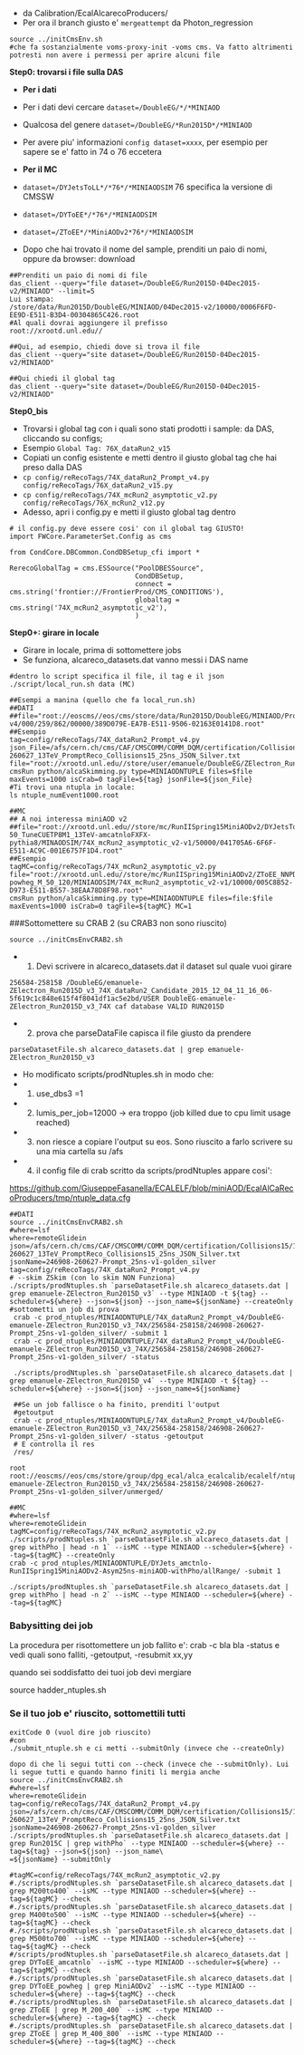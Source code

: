 * da Calibration/EcalAlcarecoProducers/
* Per ora il branch giusto e' `mergeattempt` da Photon_regression

```
source ../initCmsEnv.sh
#che fa sostanzialmente voms-proxy-init -voms cms. Va fatto altrimenti potresti non avere i permessi per aprire alcuni file
```

**Step0: trovarsi i file sulla DAS**
* **Per i dati**
* Per i dati devi cercare `dataset=/DoubleEG/*/*MINIAOD` 
* Qualcosa del genere `dataset=/DoubleEG/*Run2015D*/*MINIAOD`
* Per avere piu' informazioni `config dataset=xxxx`, per esempio per sapere se e' fatto in 74 o 76 eccetera
* **Per il MC**
* `dataset=/DYJetsToLL*/*76*/*MINIAODSIM` 76 specifica la versione di CMSSW
* `dataset=/DYToEE*/*76*/*MINIAODSIM`
* `dataset=/ZToEE*/*MiniAODv2*76*/*MINIAODSIM`

* Dopo che hai trovato il nome del sample, prenditi un paio di nomi, oppure da browser: download
```
##Prenditi un paio di nomi di file
das_client --query="file dataset=/DoubleEG/Run2015D-04Dec2015-v2/MINIAOD" --limit=5
Lui stampa:
/store/data/Run2015D/DoubleEG/MINIAOD/04Dec2015-v2/10000/0006F6FD-EE9D-E511-B3D4-00304865C426.root
#Al quali dovrai aggiungere il prefisso
root://xrootd.unl.edu//

##Qui, ad esempio, chiedi dove si trova il file
das_client --query="site dataset=/DoubleEG/Run2015D-04Dec2015-v2/MINIAOD"

##Qui chiedi il global tag
das_client --query="site dataset=/DoubleEG/Run2015D-04Dec2015-v2/MINIAOD"
```
**Step0_bis**
* Trovarsi i global tag con i quali sono stati prodotti i sample: da DAS, cliccando su configs; 
* Esempio `Global Tag: 76X_dataRun2_v15`
* Copiati un config esistente e metti dentro il giusto global tag che hai preso dalla DAS
* `cp config/reRecoTags/74X_dataRun2_Prompt_v4.py config/reRecoTags/76X_dataRun2_v15.py`
* `cp config/reRecoTags/74X_mcRun2_asymptotic_v2.py config/reRecoTags/76X_mcRun2_v12.py`
* Adesso, apri i config.py e metti il giusto global tag dentro
```
# il config.py deve essere cosi' con il global tag GIUSTO!
import FWCore.ParameterSet.Config as cms

from CondCore.DBCommon.CondDBSetup_cfi import *

RerecoGlobalTag = cms.ESSource("PoolDBESSource",
                               CondDBSetup,
                               connect = cms.string('frontier://FrontierProd/CMS_CONDITIONS'),
                               globaltag = cms.string('74X_mcRun2_asymptotic_v2'),
                               )

```

**Step0+: girare in locale**
* Girare in locale, prima di sottomettere jobs
* Se funziona, alcareco_datasets.dat vanno messi i DAS name

```
#dentro lo script specifica il file, il tag e il json
./script/local_run.sh data (MC) 
```
```
##Esempi a manina (quello che fa local_run.sh)
##DATI
##file="root://eoscms//eos/cms/store/data/Run2015D/DoubleEG/MINIAOD/PromptReco-v4/000/259/862/00000/389D079E-EA7B-E511-9506-02163E0141D8.root"
##Esempio
tag=config/reRecoTags/74X_dataRun2_Prompt_v4.py
json_File=/afs/cern.ch/cms/CAF/CMSCOMM/COMM_DQM/certification/Collisions15/13TeV/Cert_246908-260627_13TeV_PromptReco_Collisions15_25ns_JSON_Silver.txt
file="root://xrootd.unl.edu//store/user/emanuele/DoubleEG/ZElectron_Run2015D_v3_74X_dataRun2_Candidate_2015_12_04_11_16_06/151204_115447/0000/reRECO_RAW2DIGI_L1Reco_RECO_PAT_1.root"
cmsRun python/alcaSkimming.py type=MINIAODNTUPLE files=$file maxEvents=1000 isCrab=0 tagFile=${tag} jsonFile=${json_File}
#Ti trovi una ntupla in locale:
ls ntuple_numEvent1000.root

##MC
## A noi interessa miniAOD v2
##file="root://xrootd.unl.edu//store/mc/RunIISpring15MiniAODv2/DYJetsToLL_M-50_TuneCUETP8M1_13TeV-amcatnloFXFX-pythia8/MINAODSIM/74X_mcRun2_asymptotic_v2-v1/50000/041705A6-6F6F-E511-AC9C-001E6757F1D4.root"
##Esempio
tagMC=config/reRecoTags/74X_mcRun2_asymptotic_v2.py
file="root://xrootd.unl.edu//store/mc/RunIISpring15MiniAODv2/ZToEE_NNPDF30_13TeV-powheg_M_50_120/MINIAODSIM/74X_mcRun2_asymptotic_v2-v1/10000/005C8B52-D973-E511-B557-38EAA78D8F98.root"
cmsRun python/alcaSkimming.py type=MINIAODNTUPLE files=file:$file maxEvents=1000 isCrab=0 tagFile=${tagMC} MC=1
```

###Sottomettere su CRAB 2 (su CRAB3 non sono riuscito)

```
source ../initCmsEnvCRAB2.sh
```
 
* 1) Devi scrivere in alcareco_datasets.dat il dataset sul quale vuoi girare
```
256584-258158 /DoubleEG/emanuele-ZElectron_Run2015D_v3_74X_dataRun2_Candidate_2015_12_04_11_16_06-5f619c1c848e615f4f8041df1ac5e2bd/USER DoubleEG-emanuele-ZElectron_Run2015D_v3_74X caf database VALID RUN2015D
```
* 2) prova che parseDataFile capisca il file giusto da prendere
```
parseDatasetFile.sh alcareco_datasets.dat | grep emanuele-ZElectron_Run2015D_v3
```
* Ho modificato scripts/prodNtuples.sh in modo che:
* 1) use_dbs3 =1
* 2) lumis_per_job=12000 -> era troppo (job killed due to cpu limit usage reached)
* 3) non riesce a copiare l'output su eos. Sono riuscito a farlo scrivere su una mia cartella su /afs
* 4) il config file di crab scritto da scripts/prodNtuples appare cosi': 

https://github.com/GiuseppeFasanella/ECALELF/blob/miniAOD/EcalAlCaRecoProducers/tmp/ntuple_data.cfg
```
##DATI
source ../initCmsEnvCRAB2.sh
#where=lsf
where=remoteGlidein
json=/afs/cern.ch/cms/CAF/CMSCOMM/COMM_DQM/certification/Collisions15/13TeV/Cert_246908-260627_13TeV_PromptReco_Collisions15_25ns_JSON_Silver.txt
jsonName=246908-260627-Prompt_25ns-v1-golden_silver
tag=config/reRecoTags/74X_dataRun2_Prompt_v4.py
# --skim ZSkim (con lo skim NON Funziona)
./scripts/prodNtuples.sh `parseDatasetFile.sh alcareco_datasets.dat | grep emanuele-ZElectron_Run2015D_v3` --type MINIAOD -t ${tag} --scheduler=${where} --json=${json} --json_name=${jsonName} --createOnly
#sottometti un job di prova
 crab -c prod_ntuples/MINIAODNTUPLE/74X_dataRun2_Prompt_v4/DoubleEG-emanuele-ZElectron_Run2015D_v3_74X/256584-258158/246908-260627-Prompt_25ns-v1-golden_silver/ -submit 1
 crab -c prod_ntuples/MINIAODNTUPLE/74X_dataRun2_Prompt_v4/DoubleEG-emanuele-ZElectron_Run2015D_v3_74X/256584-258158/246908-260627-Prompt_25ns-v1-golden_silver/ -status
 
 ./scripts/prodNtuples.sh `parseDatasetFile.sh alcareco_datasets.dat | grep emanuele-ZElectron_Run2015D_v4` --type MINIAOD -t ${tag} --scheduler=${where} --json=${json} --json_name=${jsonName}
 
 ##Se un job fallisce o ha finito, prenditi l'output
 #getoutput
 crab -c prod_ntuples/MINIAODNTUPLE/74X_dataRun2_Prompt_v4/DoubleEG-emanuele-ZElectron_Run2015D_v3_74X/256584-258158/246908-260627-Prompt_25ns-v1-golden_silver/ -status -getoutput
 # E controlla il res
 /res/
```
```
root root://eoscms//eos/cms/store/group/dpg_ecal/alca_ecalcalib/ecalelf/ntuples/13TeV/MINIAODNTUPLE/74X_dataRun2_Prompt_v4/DoubleEG-emanuele-ZElectron_Run2015D_v3_74X/256584-258158/246908-260627-Prompt_25ns-v1-golden_silver/unmerged/ 
```

```
##MC
#where=lsf
where=remoteGlidein
tagMC=config/reRecoTags/74X_mcRun2_asymptotic_v2.py
./scripts/prodNtuples.sh `parseDatasetFile.sh alcareco_datasets.dat | grep withPho | head -n 1` --isMC --type MINIAOD --scheduler=${where} --tag=${tagMC} --createOnly
crab -c prod_ntuples/MINIAODNTUPLE/DYJets_amctnlo-RunIISpring15MiniAODv2-Asym25ns-miniAOD-withPho/allRange/ -submit 1

./scripts/prodNtuples.sh `parseDatasetFile.sh alcareco_datasets.dat | grep withPho | head -n 2` --isMC --type MINIAOD --scheduler=${where} --tag=${tagMC}
```
### Babysitting dei job

La procedura per risottomettere un job fallito e': crab -c bla bla -status e vedi quali sono falliti, -getoutput, -resubmit xx,yy

quando sei soddisfatto dei tuoi job devi mergiare

source hadder_ntuples.sh

### Se il tuo job e' riuscito, sottomettili tutti
```
exitCode 0 (vuol dire job riuscito)
#con 
./submit_ntuple.sh e ci metti --submitOnly (invece che --createOnly) 

dopo di che li segui tutti con --check (invece che --submitOnly). Lui li segue tutti e quando hanno finiti li mergia anche
source ../initCmsEnvCRAB2.sh
#where=lsf                                                                                                                                                                      
where=remoteGlidein
tag=config/reRecoTags/74X_dataRun2_Prompt_v4.py
json=/afs/cern.ch/cms/CAF/CMSCOMM/COMM_DQM/certification/Collisions15/13TeV/Cert_246908-260627_13TeV_PromptReco_Collisions15_25ns_JSON_Silver.txt
jsonName=246908-260627-Prompt_25ns-v1-golden_silver
./scripts/prodNtuples.sh `parseDatasetFile.sh alcareco_datasets.dat | grep Run2015C | grep withPho` --type MINIAOD --scheduler=${where} --tag=${tag} --json=${json} --json_name\
=${jsonName} --submitOnly

#tagMC=config/reRecoTags/74X_mcRun2_asymptotic_v2.py                                                                                                                            
#./scripts/prodNtuples.sh `parseDatasetFile.sh alcareco_datasets.dat | grep M200to400` --isMC --type MINIAOD --scheduler=${where} --tag=${tagMC} --check                        
#./scripts/prodNtuples.sh `parseDatasetFile.sh alcareco_datasets.dat | grep M400to500` --isMC --type MINIAOD --scheduler=${where} --tag=${tagMC} --check                        
#./scripts/prodNtuples.sh `parseDatasetFile.sh alcareco_datasets.dat | grep M500to700` --isMC --type MINIAOD --scheduler=${where} --tag=${tagMC} --check                        
#/scripts/prodNtuples.sh `parseDatasetFile.sh alcareco_datasets.dat | grep DYToEE_amcatnlo` --isMC --type MINIAOD --scheduler=${where} --tag=${tagMC} --check                   
#./scripts/prodNtuples.sh `parseDatasetFile.sh alcareco_datasets.dat | grep DYToEE_powheg | grep MiniAODv2` --isMC --type MINIAOD --scheduler=${where} --tag=${tagMC} --check   
#./scripts/prodNtuples.sh `parseDatasetFile.sh alcareco_datasets.dat | grep ZToEE | grep M_200_400` --isMC --type MINIAOD --scheduler=${where} --tag=${tagMC} --check           
#./scripts/prodNtuples.sh `parseDatasetFile.sh alcareco_datasets.dat | grep ZToEE | grep M_400_800` --isMC --type MINIAOD --scheduler=${where} --tag=${tagMC} --check           


```

